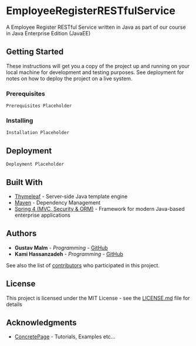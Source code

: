 # EmployeeRegisterRESTfulService

A Employee Register RESTful Service written in Java as part of our course in Java Enterprise Edition (JavaEE)

## Getting Started

These instructions will get you a copy of the project up and running on your local machine for development and testing purposes. See deployment for notes on how to deploy the project on a live system.

### Prerequisites

```
Prerequisites Placeholder
```
### Installing

```
Installation Placeholder
```
## Deployment

```
Deployment Placeholder
```
## Built With

* [Thymeleaf](http://www.thymeleaf.org/documentation.html) - Server-side Java template engine
* [Maven](https://maven.apache.org/) - Dependency Management
* [Spring 4 (MVC, Security & ORM)](https://spring.io/docs) - Framework for modern Java-based enterprise applications

## Authors

* **Gustav Malm** - *Programming* - [GitHub](https://github.com/GustavMalm)
* **Kami Hassanzadeh** - *Programming* - [GitHub](https://github.com/kami83h)

See also the list of [contributors](https://github.com/your/project/contributors) who participated in this project.

## License

This project is licensed under the MIT License - see the [LICENSE.md](LICENSE.md) file for details

## Acknowledgments

* [ConcretePage](https://www.concretepage.com/) - Tutorials, Examples etc...
